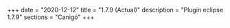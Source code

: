 +++
date        = "2020-12-12"
title       = "1.7.9 (Actual)"
description = "Plugin eclipse 1.7.9"
sections    = "Canigó"
+++
